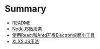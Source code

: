 # Summary

* [README](README.md)
* [NodeJS微服务](nodejswei-fu-wu.md)
* [使用React和Antd开发Electron桌面小工具](shi-yong-react-heantd-kai-fa-electron-zhuo-mian-xiao-gong-ju.md)
* [XLXS.JS用法](xlxsjsyong-fa.md)

